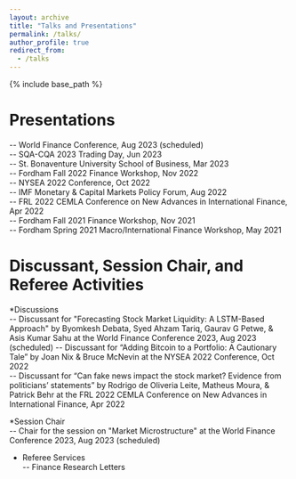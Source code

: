 ```yaml
---
layout: archive
title: "Talks and Presentations"
permalink: /talks/
author_profile: true
redirect_from:
  - /talks
---
```

{% include base_path %}

Presentations
======
-- World Finance Conference, Aug 2023 (scheduled) <br>
-- SQA-CQA 2023 Trading Day, Jun 2023 <br>
-- St. Bonaventure University School of Business, Mar 2023 <br>
-- Fordham Fall 2022 Finance Workshop, Nov 2022 <br>
-- NYSEA 2022 Conference, Oct 2022 <br>
-- IMF Monetary & Capital Markets Policy Forum, Aug 2022 <br>
-- FRL 2022 CEMLA Conference on New Advances in International Finance, Apr 2022 <br>
-- Fordham Fall 2021 Finance Workshop, Nov 2021 <br>
-- Fordham Spring 2021 Macro/International Finance Workshop, May 2021 <br>

Discussant, Session Chair, and Referee Activities
======
*Discussions <br>
-- Discussant for "Forecasting Stock Market Liquidity: A LSTM-Based Approach" by Byomkesh Debata, Syed Ahzam Tariq, Gaurav G Petwe, & Asis Kumar Sahu at the World Finance Conference 2023, Aug 2023 (scheduled)
-- Discussant for “Adding Bitcoin to a Portfolio: A Cautionary Tale” by Joan Nix & Bruce McNevin at the NYSEA 2022 Conference, Oct 2022 <br>
-- Discussant for “Can fake news impact the stock market? Evidence from politicians’ statements” by Rodrigo de Oliveria Leite, Matheus Moura, & Patrick Behr at the FRL 2022 CEMLA Conference on New Advances in International Finance, Apr 2022 <br>

*Session Chair <br>
-- Chair for the session on "Market Microstructure" at the World Finance Conference 2023, Aug 2023 (scheduled) <br>

* Referee Services <br>
-- Finance Research Letters <br>
